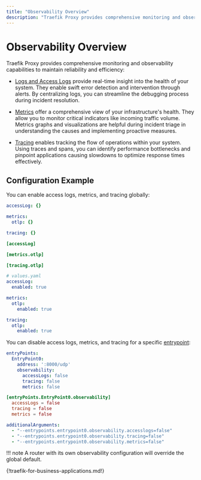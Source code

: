 ```yaml
---
title: "Observability Overview"
description: "Traefik Proxy provides comprehensive monitoring and observability capabilities to maintain reliability and efficiency."
---
```


# Observability Overview

Traefik Proxy provides comprehensive monitoring and observability capabilities to maintain reliability and efficiency:

- [Logs and Access Logs](./logs-and-access-logs.md) provide real-time insight into the health of your system. They enable swift error detection and intervention through alerts. By centralizing logs, you can streamline the debugging process during incident resolution.

- [Metrics](./metrics.md) offer a comprehensive view of your infrastructure's health. They allow you to monitor critical indicators like incoming traffic volume. Metrics graphs and visualizations are helpful during incident triage in understanding the causes and implementing proactive measures.

- [Tracing](./tracing.md) enables tracking the flow of operations within your system. Using traces and spans, you can identify performance bottlenecks and pinpoint applications causing slowdowns to optimize response times effectively.

## Configuration Example

You can enable access logs, metrics, and tracing globally:

```yaml tab="Structured (YAML)"
accessLog: {}

metrics:
  otlp: {}

tracing: {}
```

```toml tab="Structured (TOML)"
[accessLog]

[metrics.otlp]

[tracing.otlp]
```

```yaml tab="Helm Chart Values"
# values.yaml
accessLog:
  enabled: true

metrics:
  otlp:
    enabled: true

tracing:
  otlp:
    enabled: true
```

You can disable access logs, metrics, and tracing for a specific [entrypoint](../reference/install-configuration/entrypoints.md):

```yaml tab="Structured (YAML)"
entryPoints:
  EntryPoint0:
    address: ':8000/udp'
    observability:
      accessLogs: false
      tracing: false
      metrics: false
```

```toml tab="Structured (TOML)"
[entryPoints.EntryPoint0.observability]
  accessLogs = false
  tracing = false
  metrics = false
```

```yaml tab="Helm Chart Values"
additionalArguments:
  - "--entrypoints.entrypoint0.observability.accesslogs=false"
  - "--entrypoints.entrypoint0.observability.tracing=false"
  - "--entrypoints.entrypoint0.observability.metrics=false"
```

!!! note
    A router with its own observability configuration will override the global default.

{!traefik-for-business-applications.md!}
